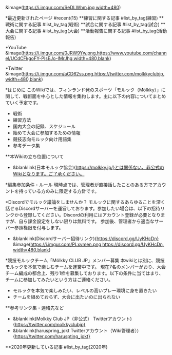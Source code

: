 &image(https://i.imgur.com/SeDLWhm.jpg,width=480)

*最近更新されたページ
#recent(15)
**練習に関する記事
#list_by_tag(練習)
**戦術に関する記事
#list_by_tag(戦術)
**試合に関する記事
#list_by_tag(試合)
**大会に関する記事
#list_by_tag(大会)
**活動報告に関する記事
#list_by_tag(活動報告)

*YouTube
&image(https://i.imgur.com/0JRW9Yw.png,https://www.youtube.com/channel/UCdCFkgoFY-PIsEJo-IMrJhg,width=480,blank)

*Twitter
&image(https://i.imgur.com/aCD62ss.png,https://twitter.com/molkkyclubjp,width=480,blank)

*はじめに
このWikiでは、フィンランド発のスポーツ「モルック（Mölkky）」に関して、戦術面を中心とした情報を集約します。主に以下の内容についてまとめていく予定です。
- 戦術
- 練習方法
- 国内大会の記録、スケジュール
- 始めて大会に参加するための情報
- 競技志向モルック向け用語集
- 参考データ集

**本Wikiの立ち位置について
- &blanklink(日本モルック協会){https://molkky.jp/}とは関係ない、非公式のWikiとなります。ご了承ください。

*編集参加条件・ルール
現時点では、管理者が直接話したことのある方でアカウントを持っている方のみに限定する方針です。

*Discordでモルック議論をしませんか？
モルックに関するあらゆることを深く話せるDiscordサーバーを運営しております。参加したい場合は、以下の招待リンクから登録してください。Discordの利用にはアカウント登録が必要となりますが、自ら課金設定をしない限りは無料です。
参加後、管理者から適当なサーバー参照権限を付与します。
- &blanklink(Discordサーバー招待リンク){https://discord.gg/UyKHcDn}
&image(https://i.imgur.com/PLxvmen.png,https://discord.gg/UyKHcDn,width=480,blank)

*競技モルックチーム「Mölkky CLUB JP」メンバー募集
本wikiとは別に、競技モルックを本気で楽しむチームを運営中です。
現在7名のメンバーがおり、大会チーム編成の都合上、残り1枠を募集しております。以下の条件に当てはまり、チームに参加してみたいという方はご連絡ください。
- モルックを本気で楽しみたい、レベルの高いプレー環境に身を置きたい
- チームを組めておらず、大会に出たいのに出られない

**参考リンク集・連絡先など
- &blanklink(Molkky Club JP（非公式） Twitterアカウント){https://twitter.com/molkkyclubjp}
- &blanklink(haruspring_jokt Twitterアカウント（Wiki管理者）){https://twitter.com/haruspting_jokt}

**2020年更新している記事
#list_by_tag(2020年)
